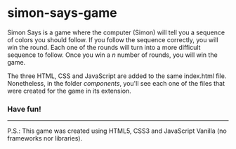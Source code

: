 # simon-says-game

Simon Says is a game where the computer (Simon) will tell you a sequence of colors you should follow. If you follow the sequence correctly, you will win the round. Each one of the rounds will turn into a more difficult sequence to follow. Once you win a _n_ number of rounds, you will win the game.

The three HTML, CSS and JavaScript are added to the same index.html file. Nonetheless, in the folder _components_, you'll see each one of the files that were created for the game in its extension.

### Have fun!

---

P.S.: This game was created using HTML5, CSS3 and JavaScript Vanilla (no frameworks nor libraries).

